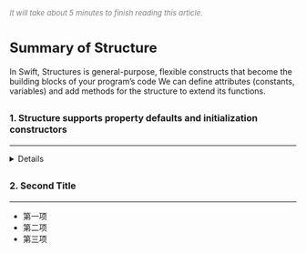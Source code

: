 
<font color=gray size=2>*It will take about 5 minutes to finish reading this article.*</font>

# **<font size=5 >Summary of Structure</font>**
In Swift, Structures is general-purpose, flexible constructs that become the building blocks of your program’s code
We can define attributes (constants, variables) and add methods for the structure to extend its functions.

## **<font size=3 >1. Structure supports property defaults and initialization constructors</font>**
***
<details>
  <summary>Details</summary>
 We often use the following methods to initialize in OC.

```Swift 
// OCDemoModelBuilder.h
@interface OCDemoModelBuilder : NSObject
@property (nonatomic, copy, nonnull) NSString *a;
@property (nonatomic, copy, nonnull) NSString *b;
@property (nonatomic, copy, nonnull) NSString *c;
@property (nonatomic, copy, nonnull) NSString *d;
@property (nonatomic, copy, nonnull) NSString *e;
@end
// OCDemoModelBuilder.m
@implementation OCDemoModelBuilder

- (instancetype)init {
    if (self = [super init]) {
        _a = @"a";
        _b = @"b";
        _c = @"c";
        _d = @"d";
        _e = @"e";
    }
    return self;
}

@end

// OCDemoModel.h
@interface OCDemoModel : NSObject
@property (nonatomic, readonly, nonnull) NSString *a;
@property (nonatomic, readonly, nonnull) NSString *b;
@property (nonatomic, readonly, nonnull) NSString *c;
@property (nonatomic, readonly, nonnull) NSString *d;
@property (nonatomic, readonly, nonnull) NSString *e;

- (instancetype)initWithBuilder:(void(^)(OCDemoModelBuilder *builder))builderBlock;
@end

// OCDemoModel.m
@implementation OCDemoModel
- (instancetype)initWithBuilder:(void(^)(OCDemoModelBuilder *builder))builderBlock {
    if (self = [super init]) {
        OCDemoModelBuilder *builder = [[OCDemoModelBuilder alloc] init];
        if (builderBlock) {
            builderBlock(builder);
        }
        _a = builder.a;
        _b = builder.b;
        _c = builder.c;
        _d = builder.d;
        _e = builder.e;
    }
    return self;
}

@end

// Usage
OCDemoModel *ret = [[OCDemoModel alloc] initWithBuilder:^(OCDemoModelBuilder * _Nonnull builder) {
    builder.b = @"b1";
}];
```
However, Swift's Struct supports attribute default values and initialization constructors, which greatly simplifies the process. The code is as follows:

```Swift
struct SwiftDemoModel {
    var a = "a"
    var b = "b"
    var c = "c"
    var d = "d"
    var e = "e"
}

// Usage
let ret = SwiftDemoModel(b: "b1")
// ret = a,b1,c,d,e
```
</details>


## **<font size=3 >2. Second Title</font>**
***
 + 第一项
 + 第二项
 + 第三项







